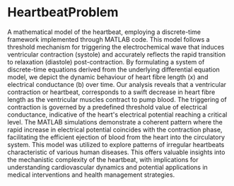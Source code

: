 # HeartbeatProblem

A mathematical model of the heartbeat, employing a discrete-time framework implemented through MATLAB code. This model follows a threshold mechanism for triggering the electrochemical wave that induces ventricular contraction (systole) and accurately reflects the rapid transition to relaxation (diastole) post-contraction. By formulating a system of discrete-time equations derived from the underlying differential equation model, we depict the dynamic behaviour of heart fibre length (x) and electrical conductance (b) over time. Our analysis reveals that a ventricular contraction or heartbeat, corresponds to a swift decrease in heart fibre length as the ventricular muscles contract to pump blood. The triggering of contraction is governed by a predefined threshold value of electrical conductance, indicative of the heart's electrical potential reaching a critical level. The MATLAB simulations demonstrate a coherent pattern where the rapid increase in electrical potential coincides with the contraction phase, facilitating the efficient ejection of blood from the heart into the circulatory system. This model was utilized to explore patterns of irregular heartbeats characteristic of various human diseases. This offers valuable insights into the mechanistic complexity of the heartbeat, with implications for understanding cardiovascular dynamics and potential applications in medical interventions and health management strategies.
